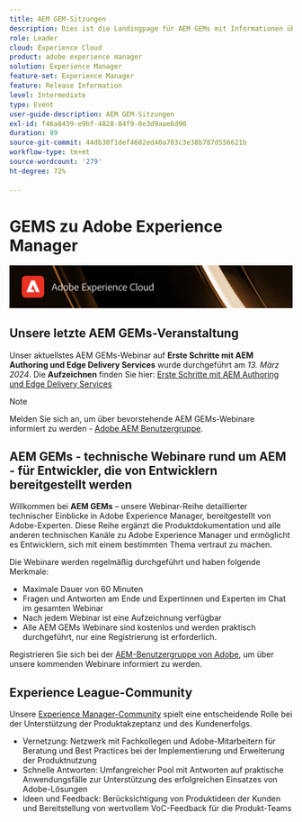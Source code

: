 ```yaml
---
title: AEM GEM-Sitzungen
description: Dies ist die Landingpage für AEM GEMs mit Informationen über die Webinar-Reihe und Informationen zur Registrierung und zu früheren und kommenden Webinaren
role: Leader
cloud: Experience Cloud
product: adobe experience manager
solution: Experience Manager
feature-set: Experience Manager
feature: Release Information
level: Intermediate
type: Event
user-guide-description: AEM GEM-Sitzungen
exl-id: f46a8439-e9bf-4828-84f9-0e3d9aae6d90
duration: 89
source-git-commit: 44db30f1def4682ed40a703c3e38b787d556621b
workflow-type: tm+mt
source-wordcount: '279'
ht-degree: 72%

---
```


# GEMS zu Adobe Experience Manager

<img alt="Digitale Erlebnisse" src="./assets/ADX_Gems.png"/>

## Unsere letzte AEM GEMs-Veranstaltung

<!--  Remove the comment marks, and put the upcoming event in the below table

<table style="max-width: 1214px;">
<tr>
  <td style="vertical-align: top;">
    <a href="https://www.youtube.com/watch?v=f1T9XU9TCJU">
      <img alt="Experience League LIVE Oct 25" src="assets/Oct25_2022_exl_live_banner_web_1920_WebBanner.png">
    </a>
    <div>
      <a href="https://www.youtube.com/watch?v=f1T9XU9TCJU">
        <strong>Deliver the right offer at the right time with decision management</strong>
      </a>
      <br/><em>with Sandra Hausmann, Ben Tepfer, Brandon Poyfair, and Jason Hickey</em>
      <br/><em>October 25, 2022</em>
    </div>
  </td>
</tr>
</table>

-->
Unser aktuellstes AEM GEMs-Webinar auf **Erste Schritte mit AEM Authoring und Edge Delivery Services** wurde durchgeführt am *13. März 2024*.
Die **Aufzeichnen** finden Sie hier:
[Erste Schritte mit AEM Authoring und Edge Delivery Services](/help/experience-manager-gems/gems2024/aem-authoring-and-edge-delivery.md)

>[!NOTE]
>
> Melden Sie sich an, um über bevorstehende AEM GEMs-Webinare informiert zu werden - [Adobe AEM Benutzergruppe](https://aem-augs.adobe.com/).

## AEM GEMs - technische Webinare rund um AEM - für Entwickler, die von Entwicklern bereitgestellt werden

Willkommen bei **AEM GEMs** – unsere Webinar-Reihe detaillierter technischer Einblicke in Adobe Experience Manager, bereitgestellt von Adobe-Experten. Diese Reihe ergänzt die Produktdokumentation und alle anderen technischen Kanäle zu Adobe Experience Manager und ermöglicht es Entwicklern, sich mit einem bestimmten Thema vertraut zu machen.

Die Webinare werden regelmäßig durchgeführt und haben folgende Merkmale:

* Maximale Dauer von 60 Minuten
* Fragen und Antworten am Ende und Expertinnen und Experten im Chat im gesamten Webinar
* Nach jedem Webinar ist eine Aufzeichnung verfügbar
* Alle AEM GEMs Webinare sind kostenlos und werden praktisch durchgeführt, nur eine Registrierung ist erforderlich.

Registrieren Sie sich bei der [AEM-Benutzergruppe von Adobe](https://aem-augs.adobe.com/), um über unsere kommenden Webinare informiert zu werden.

## Experience League-Community

Unsere [Experience Manager-Community](https://experienceleaguecommunities.adobe.com/t5/adobe-experience-manager/ct-p/adobe-experience-manager-community?profile.language=de) spielt eine entscheidende Rolle bei der Unterstützung der Produktakzeptanz und des Kundenerfolgs.

* Vernetzung: Netzwerk mit Fachkollegen und Adobe-Mitarbeitern für Beratung und Best Practices bei der Implementierung und Erweiterung der Produktnutzung
* Schnelle Antworten: Umfangreicher Pool mit Antworten auf praktische Anwendungsfälle zur Unterstützung des erfolgreichen Einsatzes von Adobe-Lösungen
* Ideen und Feedback: Berücksichtigung von Produktideen der Kunden und Bereitstellung von wertvollem VoC-Feedback für die Produkt-Teams

